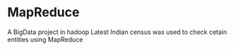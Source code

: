# MapReduce

A BigData project in hadoop
Latest Indian census was used to check cetain entities using MapReduce
